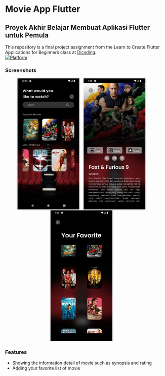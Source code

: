# Movie App Flutter

## Proyek Akhir Belajar Membuat Aplikasi Flutter untuk Pemula
This repository is a final project assignment from the Learn to Create Flutter Applications for Beginners class at [Dicoding](dicoding.com).<br>
[![Platform](https://img.shields.io/badge/Platform-flutter-blue.svg)](http://developer.android.com/index.html)

### Screenshots

<p align="center">
    <img src="/screenshots/home.png"
        alt="Homescreen"    
        style="margin-right: 10px;"    
        width="200" />
    <img src="/screenshots/detail.png"
        alt="Detail information"    
        style="margin-right: 10px;"    
        width="200" />
    <img src="/screenshots/fav.png"
        alt="Favorite page"    
        style="margin-right: 10px;"    
        width="200" />
</p>

### Features
* Showing the information detail of movie such as synopsis and rating
* Adding your favorite list of movie
